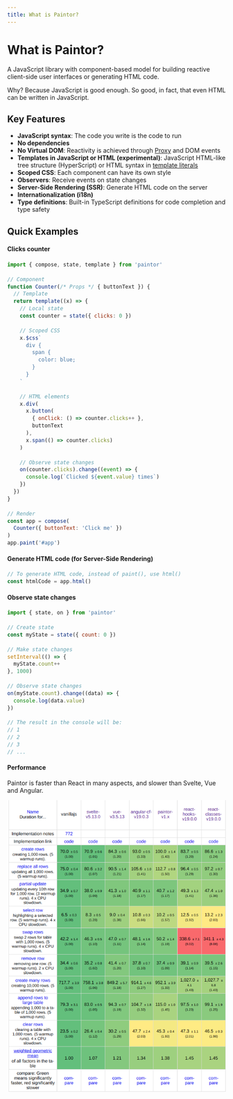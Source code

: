 ```yaml
---
title: What is Paintor?
---
```


# What is Paintor?

A JavaScript library with component-based model for building reactive
client-side user interfaces or generating HTML code.

Why? Because JavaScript is good enough. So good, in fact, that even HTML
can be written in JavaScript.

## Key Features
- **JavaScript syntax**: The code you write is the code to run
- **No dependencies**
- **No Virtual DOM**: Reactivity is achieved through [Proxy](https://developer.mozilla.org/en-US/docs/Web/JavaScript/Reference/Global_Objects/Proxy)
  and DOM events
- **Templates in JavaScript or HTML (experimental)**: JavaScript HTML-like
  tree structure (HyperScript) or HTML syntax in [template literals](https://developer.mozilla.org/en-US/docs/Web/JavaScript/Reference/Template_literals)
- **Scoped CSS**: Each component can have its own style
- **Observers**: Receive events on state changes
- **Server-Side Rendering (SSR)**: Generate HTML code on the server
- **Internationalization (i18n)**
- **Type definitions**: Built-in TypeScript definitions for code completion and
  type safety

## Quick Examples

#### Clicks counter
```javascript
import { compose, state, template } from 'paintor'

// Component
function Counter(/* Props */ { buttonText }) {
  // Template
  return template((x) => {
    // Local state
    const counter = state({ clicks: 0 })

    // Scoped CSS
    x.$css`
      div {
        span {
          color: blue;
        }
      }
    `

    // HTML elements
    x.div(
      x.button(
        { onClick: () => counter.clicks++ },
        buttonText
      ),
      x.span(() => counter.clicks)
    )

    // Observe state changes
    on(counter.clicks).change((event) => {
      console.log(`Clicked ${event.value} times`)
    })
  })
}

// Render
const app = compose(
  Counter({ buttonText: 'Click me' })
)
app.paint('#app')
```

#### Generate HTML code (for Server-Side Rendering)

```javascript
// To generate HTML code, instead of paint(), use html()
const htmlCode = app.html()
```

#### Observe state changes

```javascript
import { state, on } from 'paintor'

// Create state
const myState = state({ count: 0 })

// Make state changes
setInterval(() => {
  myState.count++
}, 1000)

// Observe state changes
on(myState.count).change((data) => {
  console.log(data.value)
})

// The result in the console will be:
// 1
// 2
// 3
// ...
```

#### Performance

Paintor is faster than React in many aspects,
and slower than Svelte, Vue and Angular.

![js-framework-benchmark-comparison](https://github.com/AseasRoa/paintor/blob/main/js-framework-benchmark-comparison.png?raw=true)
